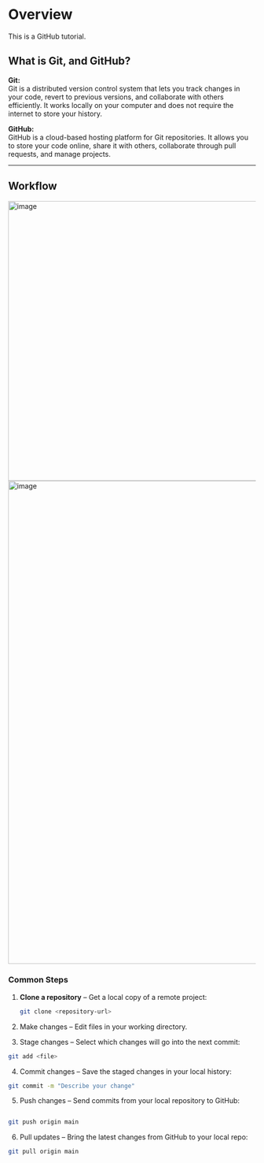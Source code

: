 # Overview
This is a GitHub tutorial.

## What is Git, and GitHub?
**Git:**  
Git is a distributed version control system that lets you track changes in your code, revert to previous versions, and collaborate with others efficiently. It works locally on your computer and does not require the internet to store your history.

**GitHub:**  
GitHub is a cloud-based hosting platform for Git repositories. It allows you to store your code online, share it with others, collaborate through pull requests, and manage projects.

---

## Workflow

<img width="800" height="568" alt="image" src="https://github.com/user-attachments/assets/0ad27ab2-a8b1-4db0-a859-3b85decff2e7" />

<img width="1160" height="981" alt="image" src="https://github.com/user-attachments/assets/45ce298d-de79-4593-a45c-2b62811aa330" />

### Common Steps
1. **Clone a repository** – Get a local copy of a remote project:  
   ```bash
   git clone <repository-url>
    ```

2. Make changes – Edit files in your working directory.

3. Stage changes – Select which changes will go into the next commit:
```bash
git add <file>

```
4. Commit changes – Save the staged changes in your local history:
```bash
git commit -m "Describe your change"

```
5. Push changes – Send commits from your local repository to GitHub:
```bash

git push origin main

```
6. Pull updates – Bring the latest changes from GitHub to your local repo:

```bash
git pull origin main

```